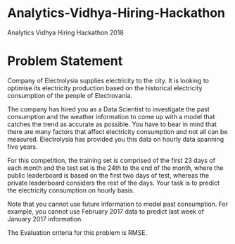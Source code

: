 # Analytics-Vidhya-Hiring-Hackathon
Analytics Vidhya Hiring Hackathon 2018

# Problem Statement
Company of Electrolysia supplies electricity to the city. It is looking to optimise its electricity production based on the historical electricity consumption of the people of Electrovania. 
 
The company has hired you as a Data Scientist to investigate the past consumption and the weather information to come up with a model that catches the trend as accurate as possible. You have to bear in mind that there are many factors that affect electricity consumption and not all can be measured. Electrolysia has provided you this data on hourly data spanning five years. 
 
For this competition, the training set is comprised of the first 23 days of each month and the test set is the 24th to the end of the month, where the public leaderboard is based on the first two days of test, whereas the private leaderboard considers the rest of the days. Your task is to predict the electricity consumption on hourly basis.


Note that you cannot use future information to model past consumption. For example, you cannot use February 2017 data to predict last week of January 2017 information.


The Evaluation criteria for this problem is RMSE.
